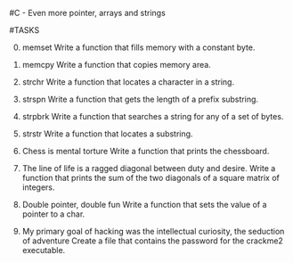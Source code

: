 #C - Even more pointer, arrays and strings

#TASKS 

0. memset 
Write a function that fills memory with a constant byte.

1. memcpy 
Write a function that copies memory area.

2. strchr 
Write a function that locates a character in a string.

3. strspn 
Write a function that gets the length of a prefix substring.

4. strpbrk 
Write a function that searches a string for any of a set of bytes.

5. strstr 
Write a function that locates a substring.

6. Chess is mental torture 
Write a function that prints the chessboard.

7. The line of life is a ragged diagonal between duty and desire.
Write a function that prints the sum of the two diagonals of a square matrix of integers.

8. Double pointer, double fun 
Write a function that sets the value of a pointer to a char.

9. My primary goal of hacking was the intellectual curiosity, the seduction of adventure 
Create a file that contains the password for the crackme2 executable.
